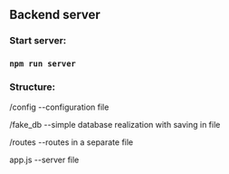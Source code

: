 ## Backend server
### Start server:

### `npm run server`

### Structure:

/config --configuration file

/fake_db --simple database realization with saving in file

/routes --routes in a separate file

app.js --server file
